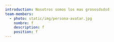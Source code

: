 ```yaml
---
introduction: Nosotros somos los mas grososdsdsd
team-members:
  - photo: static/img/persona-avatar.jpg
    nombre: f
    description: f
    position: f
---
```

